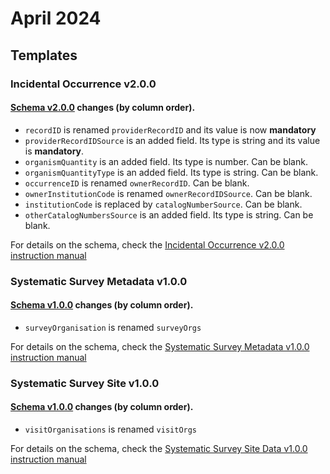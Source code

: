 
# April 2024
## Templates
### Incidental Occurrence v2.0.0
#### [Schema v2.0.0](https://github.com/gaiaresources/abis-mapping/blob/main/abis_mapping/templates/incidental_occurrence_data_v2/schema.json) changes (by column order).
* `recordID` is renamed `providerRecordID` and its value is now **mandatory**
* `providerRecordIDSource` is an added field. Its type is string and its value is **mandatory**.
* `organismQuantity` is an added field. Its type is number. Can be blank.
* `organismQuantityType` is an added field. Its type is string. Can be blank.
* `occurrenceID` is renamed `ownerRecordID`. Can be blank.
* `ownerInstitutionCode` is renamed `ownerRecordIDSource`. Can be blank.
* `institutionCode` is replaced by `catalogNumberSource`. Can be blank.
* `otherCatalogNumbersSource` is an added field. Its type is string. Can be blank.

For details on the schema, check the [Incidental Occurrence v2.0.0 instruction manual](https://raw.githubusercontent.com/gaiaresources/abis-mapping/main/abis_mapping/templates/incidental_occurrence_data_v2/instructions.pdf)

### Systematic Survey Metadata v1.0.0
#### [Schema v1.0.0](...) changes (by column order).
* `surveyOrganisation` is renamed `surveyOrgs`

For details on the schema, check the [Systematic Survey Metadata v1.0.0 instruction manual](...)

### Systematic Survey Site v1.0.0
#### [Schema v1.0.0](...) changes (by column order).
* `visitOrganisations` is renamed `visitOrgs`

For details on the schema, check the [Systematic Survey Site Data v1.0.0 instruction manual](...)

